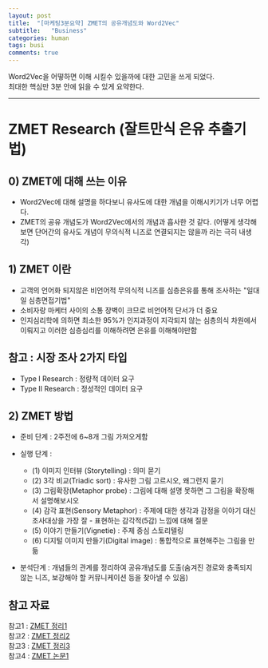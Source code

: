 ```yaml
---
layout: post
title:  "[마케팅3분요약] ZMET의 공유개념도와 Word2Vec"
subtitle:   "Business"
categories: human
tags: busi
comments: true
---
```


Word2Vec을 어떻하면 이해 시킬수 있을까에 대한 고민을 쓰게 되었다.  
최대한 핵심만 3분 안에 읽을 수 있게 요약한다.

--- 

# ZMET Research (잘트만식 은유 추출기법)

## 0) ZMET에 대해 쓰는 이유
- Word2Vec에 대해 설명을 하다보니 유사도에 대한 개념을 이해시키기가 너무 어렵다.
- ZMET의 공유 개념도가 Word2Vec에서의 개념과 흡사한 것 같다. (어떻게 생각해보면 단어간의 유사도 개념이 무의식적 니즈로 연결되지는 않을까 라는 극히 내생각)

## 1) ZMET 이란
- 고객의 언어화 되지않은 비언어적 무의식적 니즈를 심층은유를 통해 조사하는 "일대일 심층면접기법"
- 소비자랑 마케터 사이의 소통 장벽이 크므로 비언어적 단서가 더 중요
- 인지심리학에 의하면 최소한 95%가 인지과정이 지각되지 않는 심층의식 차원에서 이뤄지고 이러한 심층심리를 이해하려면 은유를 이해해야만함

## 참고 : 시장 조사 2가지 타입
- Type I Research : 정량적 데이터 요구
- Type II Research : 정성적인 데이터 요구

## 2) ZMET 방법
- 준비 단계 : 2주전에 6~8개 그림 가져오게함

- 실행 단계 :
    - (1) 이미지 인터뷰 (Storytelling) : 의미 묻기
    - (2) 3각 비교(Triadic sort) : 유사한 그림 고르시오, 왜그런지 묻기
    - (3) 그림확장(Metaphor probe) : 그림에 대해 설명 못하면 그 그림을 확장해서 설명해보시오
    - (4) 감각 표현(Sensory Metaphor) : 주제에 대한 생각과 감정을 이야기 대신 조사대상을 가장 잘 - 표현하는 감각적(5감) 느낌에 대해 질문
    - (5) 이야기 만들기(Vignetie) : 주제 중심 스토리텔링
    - (6) 디지털 이미지 만들기(Digital image) : 통합적으로 표현해주는 그림을 만듦

- 분석단계 : 개념들의 관계를 정리하여 공유개념도를 도출(숨겨진 경로와 충족되지 않는 니즈, 보강해야 할 커뮤니케이션 등을 찾아낼 수 있음)

## 참고 자료
참고1 : [ZMET 정리1](https://thod.tistory.com/entry/ZMET-Research-Process)  
참고2 : [ZMET 정리2](http://w3.randr.co.kr/zmet/?viewpage=1)  
참고3 : [ZMET 정리3](http://www.randr.co.kr/marketing/zmet.htm)  
참고4 : [ZMET 논문1](https://www.google.com/url?sa=i&url=http%3A%2F%2Fkhta.re.kr%2Fdesign%2Fupload_file%2FBD1001%2F03bf68e6e820f8d16c68cb463cfafb3b_89254_1.pdf&psig=AOvVaw1tK09Bs796_jKEel2hOXtF&ust=1580876573269000&source=images&cd=vfe&ved=0CAIQjRxqFwoTCJCbnaiGt-cCFQAAAAAdAAAAABBB)
